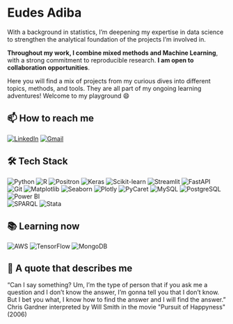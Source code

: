 # Eudes Adiba 
With a background in statistics, I’m deepening my expertise in data science to strengthen the analytical foundation of the projects I’m involved in. 

**Throughout my work, I combine mixed methods and Machine Learning**, with a strong commitment to reproducible research. **I am open to collaboration opportunities**.

Here you will find a mix of projects from my curious dives into different topics, methods, and tools. They are all part of my ongoing learning adventures! Welcome to my playground 😄

## 📫 How to reach me
[![LinkedIn](https://img.shields.io/badge/-LinkedIn-blue?style=flat&logo=Linkedin&logoColor=white)](https://www.linkedin.com/in/eudes-adiba/)
[![Gmail](https://img.shields.io/badge/-Gmail-c14438?style=flat&logo=Gmail&logoColor=white)](mailto:eudes1adiba11@gmail.com)


## 🛠️ Tech Stack

![Python](https://img.shields.io/badge/-Python-3776AB?style=flat-square&logo=Python&logoColor=white)
![R](https://img.shields.io/badge/-R-276DC3?style=flat-square&logo=R&logoColor=white)
![Positron](https://img.shields.io/badge/-Positron-11557C?style=flat-square&logo=Positron&logoColor=white)
![Keras](https://img.shields.io/badge/-Keras-D00000?style=flat-square&logo=Keras&logoColor=white)
![Scikit-learn](https://img.shields.io/badge/-Scikit--learn-F7931E?style=flat-square&logo=scikit-learn&logoColor=white)
![Streamlit](https://img.shields.io/badge/-Streamlit-FF4B4B?style=flat-square&logo=Streamlit&logoColor=white)
![FastAPI](https://img.shields.io/badge/-FastAPI-009688?style=flat-square&logo=FastAPI&logoColor=white)
![Git](https://img.shields.io/badge/-Git-F05032?style=flat-square&logo=Git&logoColor=white)
![Matplotlib](https://img.shields.io/badge/-Matplotlib-11557C?style=flat-square&logo=Matplotlib&logoColor=white)
![Seaborn](https://img.shields.io/badge/-Seaborn-3776AB?style=flat-square&logo=Seaborn&logoColor=white)
![Plotly](https://img.shields.io/badge/-Plotly-3F4F75?style=flat-square&logo=Plotly&logoColor=white)
![PyCaret](https://img.shields.io/badge/-PyCaret-1C1E24?style=flat-square&logo=PyCaret&logoColor=white)
![MySQL](https://img.shields.io/badge/-MySQL-4479A1?style=flat-square&logo=MySQL&logoColor=white)
![PostgreSQL](https://img.shields.io/badge/-PostgreSQL-336791?style=flat-square&logo=PostgreSQL&logoColor=white) 
![Power BI](https://img.shields.io/badge/-Power%20BI-F2C811?style=flat-square&logo=Power-BI&logoColor=black)  
![SPARQL](https://img.shields.io/badge/-SPARQL-0C479D?style=flat-square&logo=w3c&logoColor=white)
![Stata](https://img.shields.io/badge/-Stata-005BAC?style=flat-square&logo=stata&logoColor=white) 

## 📚 Learning now
![AWS](https://img.shields.io/badge/-AWS-232F3E?style=flat-square&logo=Amazon-AWS&logoColor=white)
![TensorFlow](https://img.shields.io/badge/-TensorFlow-FF6F00?style=flat-square&logo=TensorFlow&logoColor=white)
![MongoDB](https://img.shields.io/badge/-MongoDB-47A248?style=flat-square&logo=MongoDB&logoColor=white)  



## 💬 A quote that describes me 
“Can I say something? Um, I’m the type of person that if you ask me a question and I don’t know the answer, I’m gonna tell you that I don’t know. But I bet you what, I know how to find the answer and I will find the answer.” Chris Gardner interpreted by Will Smith in the movie "Pursuit of Happyness" (2006)


<!--
[![LeetCode user a_eudes](https://img.shields.io/badge/dynamic/json?style=flat&labelColor=black&color=%23ffa116&label=leetcode&query=solvedOverTotal&url=https%3A%2F%2Fleetcode-badge.vercel.app%2Fapi%2Fusers%2F/a_eudes&logo=leetcode&logoColor=yellow)](https://leetcode.com/a_eudes/)
[![HackerRank](https://img.shields.io/badge/HackerRank-Profile-brightgreen?logo=hackerrank&logoColor=white&labelColor=2EC866&color=2EC866)](https://www.hackerrank.com/eudes1adiba11)

